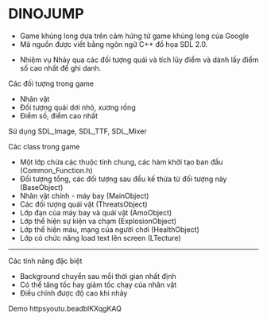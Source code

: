 # DINOJUMP
- Game khủng long dựa trên cảm hứng từ game khủng long của Google
- Mã nguồn được viết bằng ngôn ngữ C++ đồ họa SDL 2.0.

* Nhiệm vụ Nhảy qua các đối tượng quái và tích lũy điểm và dành lấy điểm số cao nhất để ghi danh.

Các đối tượng trong game
- Nhân vật
- Đối tượng quái dơi nhỏ, xương rồng
- Điểm số, điểm cao nhất

Sử dụng SDL_Image, SDL_TTF, SDL_Mixer

Các class trong game
- Một lớp chứa các thuộc tính chung, các hàm khởi tạo ban đầu (Common_Function.h)
- Đối tượng tổng, các đối tượng sau đều kế thừa từ đối tượng này (BaseObject)
- Nhân vật chính - máy bay (MainObject)
- Các đối tượng quái vật (ThreatsObject)
- Lớp đạn của máy bay và quái vật (AmoObject)
- Lớp thể hiện sự kiện va chạm (ExplosionObject)
- Lớp thể hiện máu, mạng của người chơi (HealthObject)
- Lớp có chức năng load text lên screen (LTecture)
---------
Các tính năng đặc biệt
- Background chuyển sau mỗi thời gian nhất định
- Có thể tăng tốc hay giảm tốc chạy của nhân vật
- Điều chỉnh được độ cao khi nhảy

Demo
httpsyoutu.beadblKXqgKAQ
